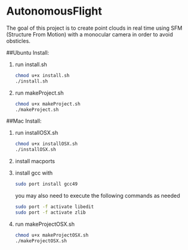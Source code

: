 # AutonomousFlight

The goal of this project is to create point clouds in real time using SFM (Structure From Motion) with a monocular camera in order to avoid obsticles. 

##Ubuntu Install:
1. run install.sh
	```bash
	chmod u+x install.sh
	./install.sh
	```
2. run makeProject.sh
	```bash
	chmod u+x makeProject.sh
	./makeProject.sh
	```

##Mac Install:
1. run installOSX.sh
	```bash
	chmod u+x installOSX.sh
	./installOSX.sh
	```
2. install macports
3. install gcc with 
	```bash
	sudo port install gcc49
	```
	you may also need to execute the following commands as needed

	```bash
	sudo port -f activate libedit
	sudo port -f activate zlib
	``` 
4. run makeProjectOSX.sh
	```bash
	chmod u+x makeProjectOSX.sh
	./makeProjectOSX.sh
	```
